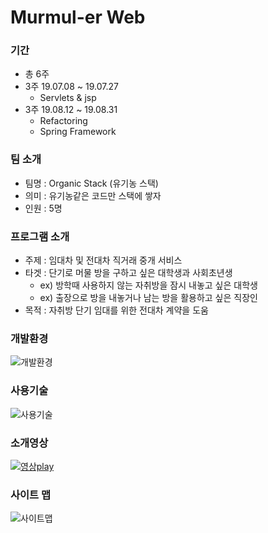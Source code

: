 # Murmul-er Web
### 기간
- 총 6주
- 3주 19.07.08 ~ 19.07.27
  - Servlets & jsp
- 3주 19.08.12 ~ 19.08.31
  - Refactoring
  - Spring Framework
### 팀 소개
- 팀명 : Organic Stack (유기농 스택)
- 의미 : 유기농같은 코드만 스택에 쌓자
- 인원 : 5명
### 프로그램 소개
- 주제 : 임대차 및 전대차 직거래 중개 서비스
- 타겟 : 단기로 머물 방을 구하고 싶은 대학생과 사회초년생
  - ex) 방학때 사용하지 않는 자취방을 잠시 내놓고 싶은 대학생
  - ex) 출장으로 방을 내놓거나 남는 방을 활용하고 싶은 직장인
- 목적 : 자취방 단기 임대를 위한 전대차 계약을 도움
### 개발환경
![개발환경](https://user-images.githubusercontent.com/53414240/74587702-5fde8d00-5039-11ea-87dd-b4f2f0685721.PNG)
### 사용기술
![사용기술](https://user-images.githubusercontent.com/53414240/74588153-70910200-503d-11ea-8225-2857dd1d3ece.PNG)
### 소개영상
[![영상play](https://user-images.githubusercontent.com/53414240/74589518-55c48a80-5049-11ea-97f0-262f427a4210.png)](https://www.youtube.com/watch?v=INiKFJm6bIk)
### 사이트 맵
![사이트맵](https://user-images.githubusercontent.com/53414240/74589534-6d9c0e80-5049-11ea-83e1-3c9d56dd3d20.PNG)

